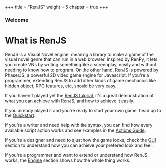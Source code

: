 +++
title = "RenJS"
weight = 5
chapter = true
+++

### Welcome

# What is RenJS

RenJS is a Visual Novel engine, meaning a library to make a game of the visual novel genre that can run in a web browser. Inspired by RenPy, it lets you create VNs by writing something like a screenplay, easily and without needing to know how to program. On the other hand, RenJS is powered by PhaserJS, a powerful 2D video game engine for Javascript. If you're a programmer, extending RenJS to add other kinds of game mechanics like hidden object, RPG features, etc, should be very easy.

If you haven't played yet the [RenJS tutorial](https://lunafromthemoon.itch.io/renjs), it's a great demonstration of what you can achieve with RenJS, and how to achieve it easily. 

If you already played it and you're ready to start your own game, head up to the [Quickstart](quickstart).

If you're a writer and need help with the syntax, you can find how every available script action works and see examples in the [Actions Guide](actions). 

If you're a designer and need to ajust how the game looks, check the [GUI](gui) section to understand how you can achieve your prefered look and feel. 

If you're a programmer and want to extend or understand how RenJS works, the [Engine](engine) section shows how the whole thing works.